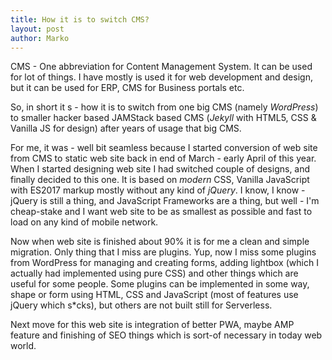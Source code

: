 ```yaml
---
title: How it is to switch CMS?
layout: post
author: Marko
---
```

CMS - One abbreviation for Content Management System. It can be used for lot of things. I have mostly is used it for web development and design, but it can be used for ERP, CMS for Business portals etc.

So, in short it s - how it is to switch from one big CMS (namely *WordPress*) to smaller hacker based JAMStack based CMS (*Jekyll* with HTML5, CSS & Vanilla JS for design) after years of usage that big CMS.

For me, it was - well bit seamless because I started conversion of web site from CMS to static web site back in end of March - early April of this year. When I started designing web site I had switched couple of designs, and finally decided to this one. It is based on *modern* CSS, Vanilla JavaScript with ES2017 markup mostly without any kind of *jQuery*. I know, I know - jQuery is still a thing, and JavaScript Frameworks are a thing, but well - I'm cheap-stake and I want web site to be as smallest as possible and fast to load on any kind of mobile network.

Now when web site is finished about 90% it is for me a clean and simple migration. Only thing that I miss are plugins. Yup, now I miss some plugins from WordPress for managing and creating forms, adding lightbox (which I actually had implemented using pure CSS) and other things which are useful for some people. Some plugins can be implemented in some way, shape or form using HTML, CSS and JavaScript (most of features use jQuery which s*cks), but others are not built still for Serverless.

Next move for this web site is integration of better PWA, maybe AMP feature and finishing of SEO things which is sort-of necessary in today web world.